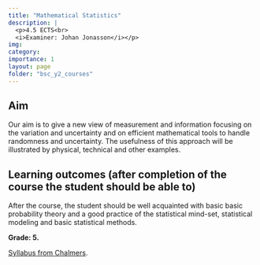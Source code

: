 ```yaml
---
title: "Mathematical Statistics"
description: |
  <p>4.5 ECTS<br>
  <i>Examiner: Johan Jonasson</i></p>
img:
category: 
importance: 1
layout: page
folder: "bsc_y2_courses"
---
```


## Aim

Our aim is to give a new view of measurement and information focusing on the variation and uncertainty and on efficient mathematical tools to handle randomness and uncertainty. The usefulness of this approach will be illustrated by physical, technical and other examples.

## Learning outcomes (after completion of the course the student should be able to)

After the course, the student should be well acquainted with basic basic probability theory and a good practice of the statistical mind-set, statistical modeling and basic statistical methods.

**Grade: 5.**

[Syllabus from Chalmers](https://www.chalmers.se/en/education/your-studies/find-course-and-programme-syllabi/course-syllabus/TMA321/?acYear=2021%2F2022).
